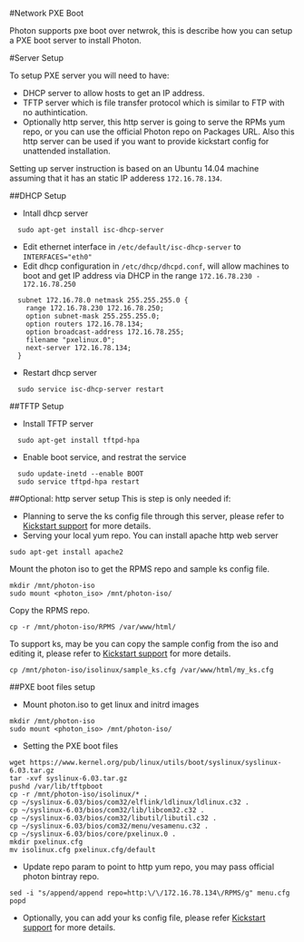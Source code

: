 #Network PXE Boot

Photon supports pxe boot over netwrok, this is describe how you can setup a PXE boot server to install Photon.

#Server Setup

To setup PXE server you will need to have:
* DHCP server to allow hosts to get an IP address.
* TFTP server which is file transfer protocol which is similar to FTP with no authintication.
* Optionally http server, this http server is going to serve the RPMs yum repo, or you can use the official Photon repo on Packages URL. Also this http server can be used if you want to provide kickstart config for unattended installation.

Setting up server instruction is based on an Ubuntu 14.04 machine assuming that it has an static IP adderess `172.16.78.134`.

##DHCP Setup
* Intall dhcp server
```
  sudo apt-get install isc-dhcp-server
```
* Edit ethernet interface in `/etc/default/isc-dhcp-server` to `INTERFACES="eth0"`
* Edit dhcp configuration in `/etc/dhcp/dhcpd.conf`, will allow machines to boot and get IP address via DHCP in the range `172.16.78.230 - 172.16.78.250`
```
  subnet 172.16.78.0 netmask 255.255.255.0 {
    range 172.16.78.230 172.16.78.250;
    option subnet-mask 255.255.255.0;
    option routers 172.16.78.134;
    option broadcast-address 172.16.78.255;
    filename "pxelinux.0";
    next-server 172.16.78.134;
  }

```
* Restart dhcp server
```
  sudo service isc-dhcp-server restart
```

##TFTP Setup
* Install TFTP server
```
  sudo apt-get install tftpd-hpa
```
* Enable boot service, and restrat the service
```
  sudo update-inetd --enable BOOT
  sudo service tftpd-hpa restart
```
##Optional: http server setup
This is step is only needed if:
* Planning to serve the ks config file through this server, please refer to [Kickstart support](kickstart.md) for more details.
* Serving your local yum repo.
You can install apache http web server
```
sudo apt-get install apache2
```
Mount the photon iso to get the RPMS repo and sample ks config file.
```
mkdir /mnt/photon-iso
sudo mount <photon_iso> /mnt/photon-iso/
```
Copy the RPMS repo.
```
cp -r /mnt/photon-iso/RPMS /var/www/html/
```
To support ks, may be you can copy the sample config from the iso and editing it, please refer to [Kickstart support](kickstart.md) for more details.
```
cp /mnt/photon-iso/isolinux/sample_ks.cfg /var/www/html/my_ks.cfg
```

##PXE boot files setup
* Mount photon.iso to get linux and initrd images
```
mkdir /mnt/photon-iso
sudo mount <photon_iso> /mnt/photon-iso/
```
* Setting the PXE boot files
```
wget https://www.kernel.org/pub/linux/utils/boot/syslinux/syslinux-6.03.tar.gz
tar -xvf syslinux-6.03.tar.gz
pushd /var/lib/tftpboot
cp -r /mnt/photon-iso/isolinux/* .
cp ~/syslinux-6.03/bios/com32/elflink/ldlinux/ldlinux.c32 .
cp ~/syslinux-6.03/bios/com32/lib/libcom32.c32 .
cp ~/syslinux-6.03/bios/com32/libutil/libutil.c32 .
cp ~/syslinux-6.03/bios/com32/menu/vesamenu.c32 .
cp ~/syslinux-6.03/bios/core/pxelinux.0 .
mkdir pxelinux.cfg
mv isolinux.cfg pxelinux.cfg/default
```
* Update repo param to point to http yum repo, you may pass official photon bintray repo.
```
sed -i "s/append/append repo=http:\/\/172.16.78.134\/RPMS/g" menu.cfg
popd
```
* Optionally, you can add your ks config file, please refer [Kickstart support](kickstart.md) for more details.

